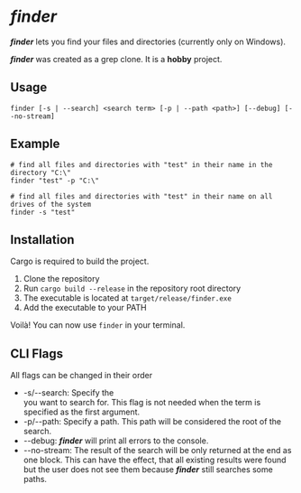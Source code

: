 # **_finder_**

**_finder_** lets you find your files and directories (currently only on Windows).

**_finder_** was created as a grep clone. It is a **hobby** project.


## Usage
```
finder [-s | --search] <search term> [-p | --path <path>] [--debug] [--no-stream]
```

## Example
```
# find all files and directories with "test" in their name in the directory "C:\"
finder "test" -p "C:\"

# find all files and directories with "test" in their name on all drives of the system
finder -s "test"
```

## Installation
Cargo is required to build the project.

1. Clone the repository
2. Run `cargo build --release` in the repository root directory
3. The executable is located at `target/release/finder.exe`
4. Add the executable to your PATH

Voilà! You can now use `finder` in your terminal.

## CLI Flags
All flags can be changed in their order
- -s/--search: Specify the <search term> you want to search for. This flag is not needed when the term is specified as the first argument.
- -p/--path: Specify a path. This path will be considered the root of the search.
- --debug: **_finder_** will print all errors to the console.
- --no-stream: The result of the search will be only returned at the end as one block. This can have the effect, that all existing results were found but the user does not see them because **_finder_** still searches some paths.